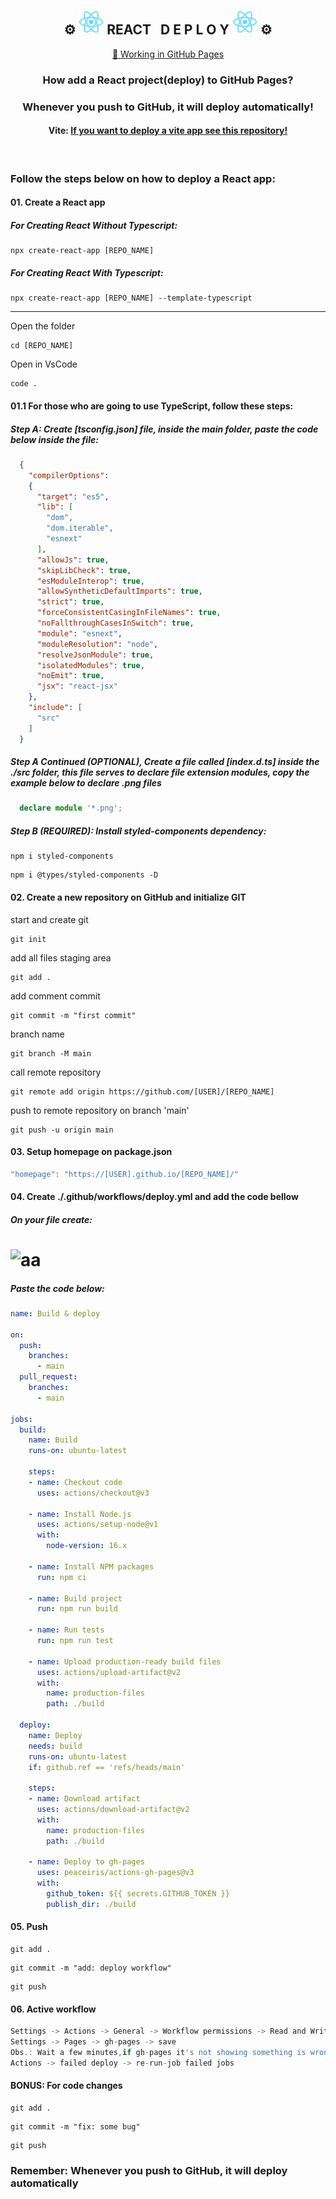 <div align="center">
    <h2>
      ⚙ <img src="./public/logo192.png" width="40x"/>
      REACT &nbsp; D E P L O Y 
      <img src="./public/logo192.png" width="40x"/> ⚙
    </h2>
    <a href="https://andredavedovicz.github.io/react-deploy/" target="_blank">🔗 Working in GitHub Pages</a>
    <h3>How add a React project(deploy) to GitHub Pages? </h3>
    <h3>Whenever you push to GitHub, it will deploy automatically!</h3>
    <h4>Vite: <a href="https://github.com/andredavedovicz/vite-deploy" target="_blank">If you want to deploy a vite app see this repository!</a></h4>
    
</div>



<br>

### Follow the steps below on how to deploy a React app:

#### 01. Create a React app
##### For Creating React Without Typescript:
```npm
npx create-react-app [REPO_NAME]
```
##### For Creating React With Typescript:
```npm
npx create-react-app [REPO_NAME] --template-typescript
```
--------------------------------------------
Open the folder
```npm
cd [REPO_NAME]
```
Open in VsCode
```npm
code .
```
#### 01.1  For those who are going to use TypeScript, follow these steps:
##### Step A: Create [tsconfig.json] file, inside the main folder, paste the code below inside the file:
```json
  {
    "compilerOptions": 
    {
      "target": "es5",
      "lib": [
        "dom",
        "dom.iterable",
        "esnext"
      ],
      "allowJs": true,
      "skipLibCheck": true,
      "esModuleInterop": true,
      "allowSyntheticDefaultImports": true,
      "strict": true,
      "forceConsistentCasingInFileNames": true,
      "noFallthroughCasesInSwitch": true,
      "module": "esnext",
      "moduleResolution": "node",
      "resolveJsonModule": true,
      "isolatedModules": true,
      "noEmit": true,
      "jsx": "react-jsx"
    },
    "include": [
      "src"
    ]
  }
```
##### Step A Continued (OPTIONAL), Create a file called [index.d.ts] inside the ./src folder, this file serves to declare file extension modules, copy the example below to declare .png files
```ts
  declare module '*.png';
```

##### Step B (REQUIRED): Install styled-components dependency:
```nom
npm i styled-components
```
```nom
npm i @types/styled-components -D
```


#### 02. Create a new repository on GitHub and initialize GIT
start and create git
```git
git init
```
add all files staging area
```git
git add . 
```
add comment commit
```git
git commit -m "first commit" 
```
branch name 
```git
git branch -M main 
```
call remote repository
```git
git remote add origin https://github.com/[USER]/[REPO_NAME] 
```
push to remote repository on branch 'main'
```git
git push -u origin main
```


#### 03. Setup homepage on package.json
```js
"homepage": "https://[USER].github.io/[REPO_NAME]/"
```

#### 04. Create ./.github/workflows/deploy.yml and add the code bellow
##### On your file create: 
# ![aa](https://user-images.githubusercontent.com/88905492/217887391-1cf07688-37bd-434b-8294-503ec65dca6f.png)

##### Paste the code below: 

```yml
name: Build & deploy

on:
  push:
    branches:
      - main
  pull_request:
    branches:
      - main

jobs:
  build:
    name: Build
    runs-on: ubuntu-latest
    
    steps:
    - name: Checkout code
      uses: actions/checkout@v3
    
    - name: Install Node.js
      uses: actions/setup-node@v1
      with:
        node-version: 16.x
    
    - name: Install NPM packages
      run: npm ci
    
    - name: Build project
      run: npm run build
    
    - name: Run tests
      run: npm run test

    - name: Upload production-ready build files
      uses: actions/upload-artifact@v2
      with:
        name: production-files
        path: ./build
  
  deploy:
    name: Deploy
    needs: build
    runs-on: ubuntu-latest
    if: github.ref == 'refs/heads/main'
    
    steps:
    - name: Download artifact
      uses: actions/download-artifact@v2
      with:
        name: production-files
        path: ./build

    - name: Deploy to gh-pages
      uses: peaceiris/actions-gh-pages@v3
      with:
        github_token: ${{ secrets.GITHUB_TOKEN }}
        publish_dir: ./build
```

#### 05. Push
```git
git add . 
```
```git
git commit -m "add: deploy workflow" 
```
```git
git push
```

#### 06. Active workflow
```js
Settings -> Actions -> General -> Workflow permissions -> Read and Write permissions 
Settings -> Pages -> gh-pages -> save
Obs.: Wait a few minutes,if gh-pages it's not showing something is wrong! (the better way is doing again)
Actions -> failed deploy -> re-run-job failed jobs 

```

#### BONUS: For code changes
```git
git add . 
```
```git
git commit -m "fix: some bug" 
```
```git
git push
```

<h3>Remember: Whenever you push to GitHub, it will deploy automatically</h3>